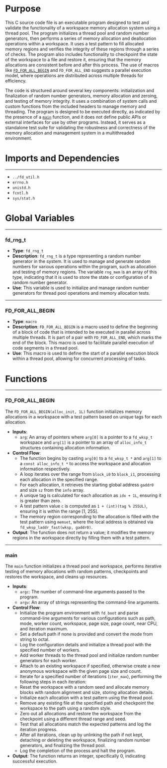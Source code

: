 # Purpose
This C source code file is an executable program designed to test and validate the functionality of a workspace memory allocation system using a thread pool. The program initializes a thread pool and random number generators, then performs a series of memory allocation and deallocation operations within a workspace. It uses a test pattern to fill allocated memory regions and verifies the integrity of these regions through a series of checks. The program also includes functionality to checkpoint the state of the workspace to a file and restore it, ensuring that the memory allocations are consistent before and after this process. The use of macros like [`FD_FOR_ALL_BEGIN`](#FD_FOR_ALL_BEGIN) and `FD_FOR_ALL_END` suggests a parallel execution model, where operations are distributed across multiple threads for efficiency.

The code is structured around several key components: initialization and finalization of random number generators, memory allocation and zeroing, and testing of memory integrity. It uses a combination of system calls and custom functions from the included headers to manage memory and threading. The program is designed to be executed directly, as indicated by the presence of a [`main`](#main) function, and it does not define public APIs or external interfaces for use by other programs. Instead, it serves as a standalone test suite for validating the robustness and correctness of the memory allocation and management system in a multithreaded environment.
# Imports and Dependencies

---
- `../fd_util.h`
- `errno.h`
- `unistd.h`
- `fcntl.h`
- `sys/stat.h`


# Global Variables

---
### fd\_rng\_t
- **Type**: `fd_rng_t`
- **Description**: `fd_rng_t` is a type representing a random number generator in the system. It is used to manage and generate random numbers for various operations within the program, such as allocation and testing of memory regions. The variable `rng_mem` is an array of this type, indicating that it is used to store the state or configuration of a random number generator.
- **Use**: This variable is used to initialize and manage random number generators for thread pool operations and memory allocation tests.


---
### FD\_FOR\_ALL\_BEGIN
- **Type**: `macro`
- **Description**: `FD_FOR_ALL_BEGIN` is a macro used to define the beginning of a block of code that is intended to be executed in parallel across multiple threads. It is part of a pair with `FD_FOR_ALL_END`, which marks the end of the block. This macro is used to facilitate parallel execution of code segments in a thread pool.
- **Use**: This macro is used to define the start of a parallel execution block within a thread pool, allowing for concurrent processing of tasks.


# Functions

---
### FD\_FOR\_ALL\_BEGIN<!-- {{#callable:FD_FOR_ALL_BEGIN}} -->
The `FD_FOR_ALL_BEGIN(alloc_init, 1L)` function initializes memory allocations in a workspace with a test pattern based on unique tags for each allocation.
- **Inputs**:
    - `arg`: An array of pointers where `arg[0]` is a pointer to a `fd_wksp_t` workspace and `arg[1]` is a pointer to an array of `alloc_info_t` structures containing allocation information.
- **Control Flow**:
    - The function begins by casting `arg[0]` to a `fd_wksp_t *` and `arg[1]` to a `const alloc_info_t *` to access the workspace and allocation information respectively.
    - A loop iterates over the range from `block_i0` to `block_i1`, processing each allocation in the specified range.
    - For each allocation, it retrieves the starting global address `gaddr0` and size `sz` from the `info` array.
    - A unique tag is calculated for each allocation as `idx + 1L`, ensuring it is greater than zero.
    - A test pattern value `c` is computed as `1 + (int)(tag % 255UL)`, ensuring it is within the range [1, 255].
    - The memory region corresponding to the allocation is filled with the test pattern using `memset`, where the local address is obtained via `fd_wksp_laddr_fast(wksp, gaddr0)`.
- **Output**: The function does not return a value; it modifies the memory regions in the workspace directly by filling them with a test pattern.


---
### main<!-- {{#callable:main}} -->
The `main` function initializes a thread pool and workspace, performs iterative testing of memory allocations with random patterns, checkpoints and restores the workspace, and cleans up resources.
- **Inputs**:
    - `argc`: The number of command-line arguments passed to the program.
    - `argv`: An array of strings representing the command-line arguments.
- **Control Flow**:
    - Initialize the program environment with `fd_boot` and parse command-line arguments for various configurations such as path, mode, worker count, workspace, page size, page count, near CPU, and iteration maximum.
    - Set a default path if none is provided and convert the mode from string to octal.
    - Log the configuration details and initialize a thread pool with the specified number of workers.
    - Add worker threads to the thread pool and initialize random number generators for each worker.
    - Attach to an existing workspace if specified, otherwise create a new anonymous workspace with the given page size and count.
    - Iterate for a specified number of iterations (`iter_max`), performing the following steps in each iteration:
    - Reset the workspace with a random seed and allocate memory blocks with random alignment and size, storing allocation details.
    - Initialize each allocation with a test pattern using the thread pool.
    - Remove any existing file at the specified path and checkpoint the workspace to the path using a random style.
    - Zero out all allocations and restore the workspace from the checkpoint using a different thread range and seed.
    - Test that all allocations match the expected patterns and log the iteration progress.
    - After all iterations, clean up by unlinking the path if not kept, detaching or deleting the workspace, finalizing random number generators, and finalizing the thread pool.
    - Log the completion of the process and halt the program.
- **Output**: The function returns an integer, specifically 0, indicating successful execution.


